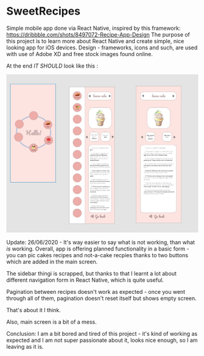 # SweetRecipes

Simple mobile app done via React Native, inspired by this framework: https://dribbble.com/shots/8497072-Recipe-App-Design
The purpose of this project is to learn more about React Native and create simple, nice looking app for iOS devices. Design - frameworks, icons and such,
are used with use of Adobe XD and free stock images found online.

At the end _IT SHOULD_ look like this :

![Alt text](Design/SweetRecipesConcept.JPG?raw=true "SweetRecipesConcept")


Update: 26/06/2020 - 
It's way easier to say what is not working, than what *is* working. Overall, app is offering planned functionality in a basic form - you can pic cakes recipes and not-a-cake recpies thanks to two buttons which are added in the main screen. 

The sidebar thingi is scrapped, but thanks to that I learnt a lot about different navigation form in React Native, which is quite useful.

Pagination between recipes doesn't work as expected - once you went through all of them, pagination doesn't reset itself but shows empty screen.

That's about it I think. 

Also, main screen is a bit of a mess. 

Conclusion: I am a bit bored and tired of this project - it's kind of working as expected and I am not super passionate about it, looks nice enough, so I am leaving as it is. 